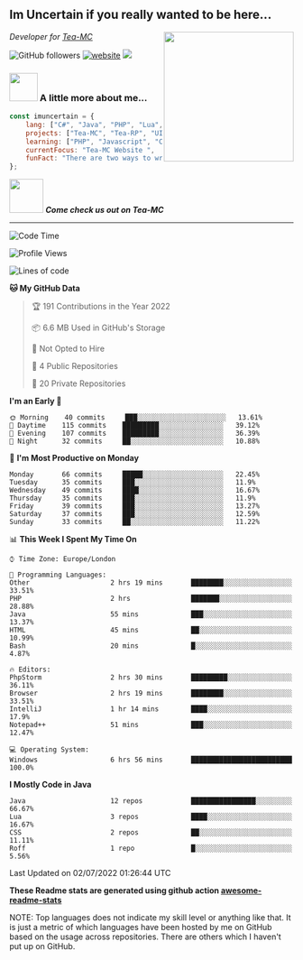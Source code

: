 <h2>Im Uncertain if you really wanted to be here...</h2>
<img align='right' src="https://media.giphy.com/media/M9gbBd9nbDrOTu1Mqx/giphy.gif" width="230">
<p><em>Developer for <a href="https://tea-mc.com/">Tea-MC
</a>
</em></p>

![GitHub followers](https://img.shields.io/github/followers/imuncertain?label=Follow&style=social)
[![website](https://img.shields.io/badge/Website-46a2f1.svg?&style=flat-square&logo=Google-Chrome&logoColor=white&link=https://anmolsingh.me/)](https://tea-mc.com/)
![](https://visitor-badge.glitch.me/badge?page_id=imuncertain.imuncertain)

### <img src="https://clipartix.com/wp-content/uploads/2018/03/thinking-gif-2018-36.gif" width="50"> A little more about me...  

```javascript
const imuncertain = {
    lang: ["C#", "Java", "PHP", "Lua", "Javascript"],
    projects: ["Tea-MC", "Tea-RP", "UINC", "Life"],
    learning: ["PHP", "Javascript", "CSS"],
    currentFocus: "Tea-MC Website ",
    funFact: "There are two ways to write error-free programs; only the third one works"
};
```

<img src="https://tea-mc.com//assets/imgs/logo.png" width="60"> <em><b>Come check us out on Tea-MC</b></em>

---
<!--START_SECTION:waka-->
![Code Time](http://img.shields.io/badge/Code%20Time-0%20secs-blue)

![Profile Views](http://img.shields.io/badge/Profile%20Views-2-blue)

![Lines of code](https://img.shields.io/badge/From%20Hello%20World%20I%27ve%20Written-2%20Million%20lines%20of%20code-blue)

**🐱 My GitHub Data** 

> 🏆 191 Contributions in the Year 2022
 > 
> 📦 6.6 MB Used in GitHub's Storage 
 > 
> 🚫 Not Opted to Hire
 > 
> 📜 4 Public Repositories 
 > 
> 🔑 20 Private Repositories  
 > 
**I'm an Early 🐤** 

```text
🌞 Morning    40 commits     ███░░░░░░░░░░░░░░░░░░░░░░   13.61% 
🌆 Daytime    115 commits    █████████░░░░░░░░░░░░░░░░   39.12% 
🌃 Evening    107 commits    █████████░░░░░░░░░░░░░░░░   36.39% 
🌙 Night      32 commits     ██░░░░░░░░░░░░░░░░░░░░░░░   10.88%

```
📅 **I'm Most Productive on Monday** 

```text
Monday       66 commits     █████░░░░░░░░░░░░░░░░░░░░   22.45% 
Tuesday      35 commits     ███░░░░░░░░░░░░░░░░░░░░░░   11.9% 
Wednesday    49 commits     ████░░░░░░░░░░░░░░░░░░░░░   16.67% 
Thursday     35 commits     ███░░░░░░░░░░░░░░░░░░░░░░   11.9% 
Friday       39 commits     ███░░░░░░░░░░░░░░░░░░░░░░   13.27% 
Saturday     37 commits     ███░░░░░░░░░░░░░░░░░░░░░░   12.59% 
Sunday       33 commits     ██░░░░░░░░░░░░░░░░░░░░░░░   11.22%

```


📊 **This Week I Spent My Time On** 

```text
⌚︎ Time Zone: Europe/London

💬 Programming Languages: 
Other                    2 hrs 19 mins       ████████░░░░░░░░░░░░░░░░░   33.51% 
PHP                      2 hrs               ███████░░░░░░░░░░░░░░░░░░   28.88% 
Java                     55 mins             ███░░░░░░░░░░░░░░░░░░░░░░   13.37% 
HTML                     45 mins             ██░░░░░░░░░░░░░░░░░░░░░░░   10.99% 
Bash                     20 mins             █░░░░░░░░░░░░░░░░░░░░░░░░   4.87%

🔥 Editors: 
PhpStorm                 2 hrs 30 mins       █████████░░░░░░░░░░░░░░░░   36.11% 
Browser                  2 hrs 19 mins       ████████░░░░░░░░░░░░░░░░░   33.51% 
IntelliJ                 1 hr 14 mins        ████░░░░░░░░░░░░░░░░░░░░░   17.9% 
Notepad++                51 mins             ███░░░░░░░░░░░░░░░░░░░░░░   12.47%

💻 Operating System: 
Windows                  6 hrs 56 mins       █████████████████████████   100.0%

```

**I Mostly Code in Java** 

```text
Java                     12 repos            ████████████████░░░░░░░░░   66.67% 
Lua                      3 repos             ████░░░░░░░░░░░░░░░░░░░░░   16.67% 
CSS                      2 repos             ██░░░░░░░░░░░░░░░░░░░░░░░   11.11% 
Roff                     1 repo              █░░░░░░░░░░░░░░░░░░░░░░░░   5.56%

```



 Last Updated on 02/07/2022 01:26:44 UTC
<!--END_SECTION:waka-->

**These Readme stats are generated using github action [awesome-readme-stats](https://github.com/anmol098/waka-readme-stats)**

NOTE: Top languages does not indicate my skill level or anything like that. It is just a metric of which languages have been hosted by me on GitHub based on the usage across repositories. There are others which I haven't put up on GitHub.
<!--stackedit_data:
eyJoaXN0b3J5IjpbMTI2NjU1ODI4OCwtMTU1MDQ0NTAwOSwtMT
YyMTcyNTA5XX0=
-->
